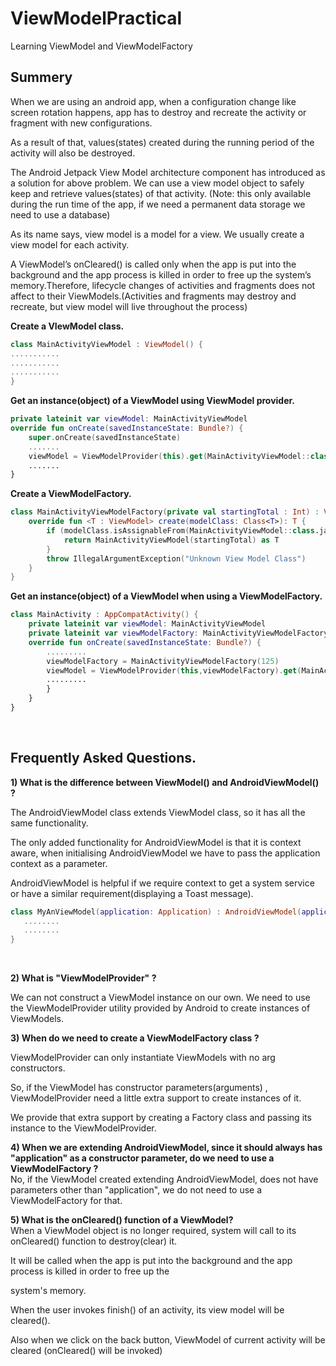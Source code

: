 # ViewModelPractical
Learning ViewModel and ViewModelFactory




<h2>Summery</h2>
When we are using an android app, when a configuration change like screen rotation happens, app has to destroy and recreate the activity or fragment with new configurations.

As a result of that, values(states) created during the running period of the activity will also be destroyed.



The Android Jetpack View Model architecture component has introduced as a solution for above problem. We can use a view model object to safely keep and retrieve values(states) of that activity. (Note: this only available during the run time of the app, if we need a permanent data storage we need to use a database)



As its name says, view model is a model for a view. We usually create a view model for each activity.



A ViewModel’s onCleared() is called only when the app is put into the background and the app process is killed in order to free up the system’s memory.Therefore, lifecycle changes of activities and fragments does not affect to their ViewModels.(Activities and fragments may destroy and recreate, but view model will live throughout the process)



<b>Create a VIewModel class.</b>

```kotlin
class MainActivityViewModel : ViewModel() {
...........
...........
...........
}
```

<b>Get an instance(object) of a ViewModel using ViewModel provider.</b>

```kotlin
private lateinit var viewModel: MainActivityViewModel
override fun onCreate(savedInstanceState: Bundle?) {
    super.onCreate(savedInstanceState)
    .......
    viewModel = ViewModelProvider(this).get(MainActivityViewModel::class.java)
    .......
}
```

<b>Create a ViewModelFactory.</b>

```kotlin
class MainActivityViewModelFactory(private val startingTotal : Int) : ViewModelProvider.Factory {
    override fun <T : ViewModel> create(modelClass: Class<T>): T {
        if (modelClass.isAssignableFrom(MainActivityViewModel::class.java)){
            return MainActivityViewModel(startingTotal) as T
        }
        throw IllegalArgumentException("Unknown View Model Class")
    }
}
```

<b>Get an instance(object) of a ViewModel when using a ViewModelFactory.</b>
```kotlin
class MainActivity : AppCompatActivity() {
    private lateinit var viewModel: MainActivityViewModel
    private lateinit var viewModelFactory: MainActivityViewModelFactory
    override fun onCreate(savedInstanceState: Bundle?) {
        .........
        viewModelFactory = MainActivityViewModelFactory(125)
        viewModel = ViewModelProvider(this,viewModelFactory).get(MainActivityViewModel::class.java)
        .........
        }
    }
}

```

</br>
<h2>Frequently Asked Questions.</h2>
<b>1) What is the difference between ViewModel() and AndroidViewModel() ?</b></br>


The AndroidViewModel class extends ViewModel class, so it has all the same functionality.

The only added functionality for AndroidViewModel is that it is context aware, when initialising AndroidViewModel we have to pass the application context as a parameter.

AndroidViewModel is helpful if we require context to get a system service or have a similar requirement(displaying a Toast message).
```kotlin
class MyAnViewModel(application: Application) : AndroidViewModel(application) {
   ........
   ........
}

```
</br>

<b>2) What is "ViewModelProvider" ?</b></br>


We can not construct a ViewModel instance on our own. We need to use the ViewModelProvider utility provided by Android to create instances of ViewModels.



<b>3) When do we need to create a ViewModelFactory class ?</b></br>


ViewModelProvider can only instantiate ViewModels with no arg constructors.

So, if the ViewModel has constructor parameters(arguments) , ViewModelProvider need a little extra support to create instances of it.

We provide that extra support by creating a Factory class and passing its instance to the ViewModelProvider.



<b>4) When we are extending AndroidViewModel, since it should always has "application" as a constructor parameter, do we need to use a ViewModelFactory ?</b></br>
No, if the ViewModel created extending AndroidViewModel, does not have parameters other than "application", we do not need to use a ViewModelFactory for that.



<b>5) What is the onCleared() function of a ViewModel?</b></br>
  When a ViewModel object is no longer required, system will call to its onCleared() function to destroy(clear) it.

   It will be called when the app is put into the background and the app process is killed in order to free up the     

   system's memory.

   When the user invokes finish() of an activity, its view model will be cleared().

   Also when we click on the back button, ViewModel of current activity will be cleared (onCleared() will be invoked)





